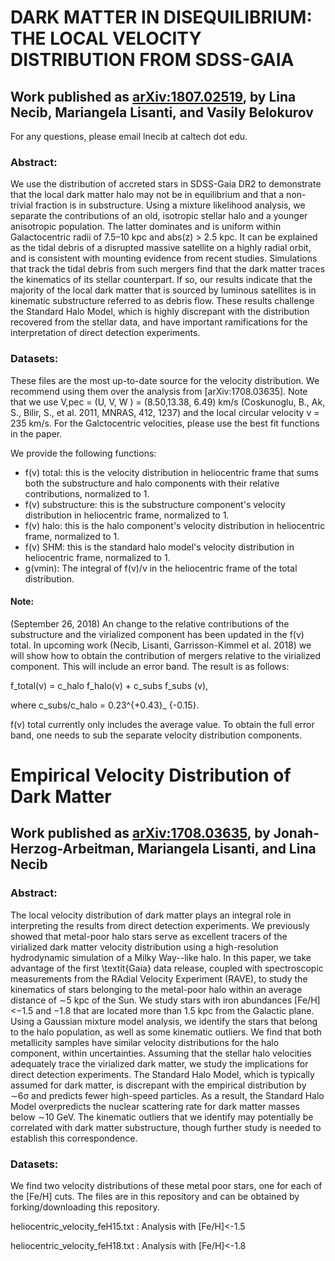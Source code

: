 # DARK MATTER IN DISEQUILIBRIUM: THE LOCAL VELOCITY DISTRIBUTION FROM SDSS-GAIA
## Work published as [arXiv:1807.02519](https://arxiv.org/abs/1807.02519), by Lina Necib, Mariangela Lisanti, and Vasily Belokurov

For any questions, please email lnecib at caltech dot edu. 

### Abstract:

We use the distribution of accreted stars in SDSS-Gaia DR2 to demonstrate that the local dark matter halo may not be in equilibrium and that a non-trivial fraction is in substructure. Using a mixture likelihood analysis, we separate the contributions of an old, isotropic stellar halo and a younger anisotropic population. The latter dominates and is uniform within Galactocentric radii of 7.5–10 kpc and abs(z) > 2.5 kpc. It can be explained as the tidal debris of a disrupted massive satellite on a highly radial orbit, and is consistent with mounting evidence from recent studies. Simulations that track the tidal debris from such mergers find that the dark matter traces the kinematics of its stellar counterpart. If so, our results indicate that the majority of the local dark matter that is sourced by luminous satellites is in kinematic substructure referred to as debris flow. These results challenge the Standard Halo Model, which is highly discrepant with the distribution recovered from the stellar data, and have important ramifications for the interpretation of direct detection experiments.

### Datasets:

These files are the most up-to-date source for the velocity distribution. We recommend using them over the analysis from [arXiv:1708.03635]. Note that we use V,pec = (U, V, W ) = (8.50,13.38, 6.49) km/s (Coskunoglu, B., Ak, S., Bilir, S., et al. 2011, MNRAS, 412, 1237) and the local circular velocity v = 235 km/s. For the Galctocentric velocities, please use the best fit functions in the paper.

We provide the following functions:
* f(v) total: this is the velocity distribution in heliocentric frame that sums both the substructure and halo components with their relative contributions, normalized to 1.
* f(v) substructure: this is the substructure component's velocity distribution in heliocentric frame, normalized to 1.
* f(v) halo: this is the halo component's velocity distribution in heliocentric frame, normalized to 1.
* f(v) SHM: this is the standard halo model's velocity distribution in heliocentric frame, normalized to 1.
* g(vmin): The integral of f(v)/v in the heliocentric frame of the total distribution.

#### Note:
(September 26, 2018) An change to the relative contributions of the substructure and the virialized component has been updated in the f(v) total. In upcoming work (Necib, Lisanti, Garrisson-Kimmel et al. 2018) we will show how to obtain the contribution of mergers relative to the virialized component. This will include an error band. The result is as follows:

f_total(v) = c_halo f_halo(v) +   c_subs f_subs (v),

where c_subs/c_halo = 0.23^{+0.43}_ {-0.15}.

f(v) total currently only includes the average value. To obtain the full error band, one needs to sub the separate velocity distribution components.







# Empirical Velocity Distribution of Dark Matter
## Work published as [arXiv:1708.03635](https://arxiv.org/abs/1708.03635), by Jonah-Herzog-Arbeitman, Mariangela Lisanti, and Lina Necib

### Abstract:
The local velocity distribution of dark matter plays an integral role in interpreting the results from direct detection experiments. We previously showed that metal-poor halo stars serve as excellent tracers of the virialized dark matter velocity distribution using a high-resolution hydrodynamic simulation of a Milky Way--like halo. In this paper, we take advantage of the first \textit{Gaia} data release, coupled with spectroscopic measurements from the RAdial Velocity Experiment (RAVE), to study the kinematics of stars belonging to the metal-poor halo within an average distance of ∼5 kpc of the Sun. We study stars with iron abundances \[Fe/H\] <−1.5 and −1.8 that are located more than 1.5 kpc from the Galactic plane. Using a Gaussian mixture model analysis, we identify the stars that belong to the halo population, as well as some kinematic outliers. We find that both metallicity samples have similar velocity distributions for the halo component, within uncertainties. Assuming that the stellar halo velocities adequately trace the virialized dark matter, we study the implications for direct detection experiments. The Standard Halo Model, which is typically assumed for dark matter, is discrepant with the empirical distribution by ∼6σ and predicts fewer high-speed particles. As a result, the Standard Halo Model overpredicts the nuclear scattering rate for dark matter masses below ∼10 GeV. The kinematic outliers that we identify may potentially be correlated with dark matter substructure, though further study is needed to establish this correspondence. 


### Datasets:

We find two velocity distributions of these metal poor stars, one for each of the \[Fe/H\] cuts. The files are in this repository and can be obtained by forking/downloading this repository.

heliocentric_velocity_feH15.txt : Analysis with [Fe/H]<-1.5

heliocentric_velocity_feH18.txt : Analysis with [Fe/H]<-1.8
